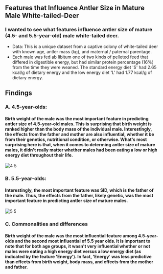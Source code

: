 ## Features that Influence Antler Size in Mature Male White-tailed-Deer
### I wanted to see what features influence antler size of mature (4.5- and 5.5-year-old) male white-tailed deer.
* Data: This is a unique dataset from a captive colony of white-tailed deer with known age, antler mass (kg), and maternal / paternal parentage.
* Each male was fed ab libitum one of two kinds of pelleted feed that differed in digestible energy, but had similar protein percentage (16%) from the time they were weaned. The standard energy diet 'S' had 2.65 kcal/g of dietary energy and the low energy diet 'L' had 1.77 kcal/g of dietary energy.
## Findings

### A. 4.5-year-olds:
#### Birth weight of the male was the most important feature in predicting antler size of 4.5-year-old males.  This is surprising that birth weight is ranked higher than the body mass of the individual male.  Interestingly, the effects from the father and mother are also influential, whether it be from their genetics, nutritional condition, or otherwise.  What's most surprising here is that, when it comes to determing antler size of mature males, it didn't really matter whether males had been eating a low or high energy diet throughout their life.  

![4 5](https://user-images.githubusercontent.com/95881308/173692165-cfd22a23-6c83-40ec-9baf-d2a59f30e81e.jpg)


### B. 5.5-year-olds: 
#### Interestingly, the most important feature was SID, which is the father of the male.  Thus, the effects from the father, likely genetic, was the most important feature in predicting antler size of mature males. 

![5 5](https://user-images.githubusercontent.com/95881308/173692203-97f90e8e-621f-4312-878f-1b0113dad50d.jpg)

### C. Commonalities and differences
#### Birth weight of the male was the most influential feature among 4.5-year-olds and the second most influential of 5.5 year olds.  It is important to note that for both age groups, it wasn't very influential whether or not males were eating a high energy diet versus a low energy diet (as indicated by the feature 'Energy').  In fact, 'Energy' was less predictive than effects from birth weight, body mass, and effects from the mother and father.
